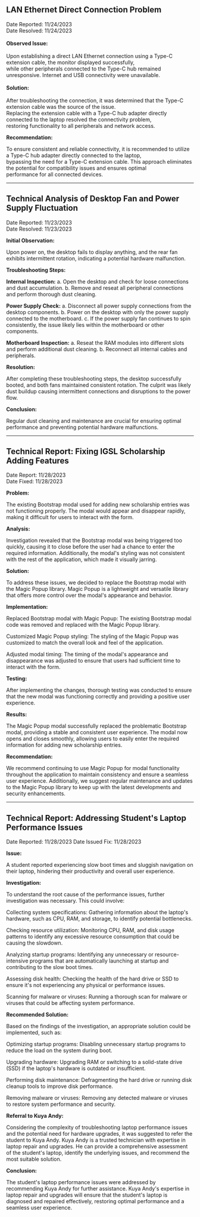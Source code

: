 <h2>LAN Ethernet Direct Connection Problem</h2>

Date Reported: 11/24/2023 <br>
Date Resolved: 11/24/2023
<br>
<br>
<b>Observed Issue:</b>
<br>
<br>
Upon establishing a direct LAN Ethernet connection using a Type-C extension cable, the monitor displayed successfully, <br>
while other peripherals connected to the Type-C hub remained unresponsive. Internet and USB connectivity were unavailable.<br>
<br>
<b>Solution:</b>
<br>
<br>
After troubleshooting the connection, it was determined that the Type-C extension cable was the source of the issue. <br>
Replacing the extension cable with a Type-C hub adapter directly connected to the laptop resolved the connectivity problem, <br>
restoring functionality to all peripherals and network access.<br>

<b>Recommendation:</b><br>

To ensure consistent and reliable connectivity, it is recommended to utilize a Type-C hub adapter directly connected to the laptop, <br>
bypassing the need for a Type-C extension cable. This approach eliminates the potential for compatibility issues and ensures optimal <br> performance for all connected devices.

<hr>

<h2>Technical Analysis of Desktop Fan and Power Supply Fluctuation</h2>

Date Reported: 11/23/2023 <br>
Date Resolved: 11/23/2023<br>

<b>Initial Observation:</b>

Upon power on, the desktop fails to display anything, and the rear fan exhibits intermittent rotation, indicating a potential hardware malfunction.

<b>Troubleshooting Steps:</b>

<b>Internal Inspection:</b>
a. Open the desktop and check for loose connections and dust accumulation.
b. Remove and reseat all peripheral connections and perform thorough dust cleaning.

<b>Power Supply Check:</b>
a. Disconnect all power supply connections from the desktop components.
b. Power on the desktop with only the power supply connected to the motherboard.
c. If the power supply fan continues to spin consistently, the issue likely lies within the motherboard or other components.

<b>Motherboard Inspection:</b>
a. Reseat the RAM modules into different slots and perform additional dust cleaning.
b. Reconnect all internal cables and peripherals.

<b>Resolution:</b>

After completing these troubleshooting steps, the desktop successfully booted, and both fans maintained consistent rotation. The culprit was likely dust buildup causing intermittent connections and disruptions to the power flow.

<b>Conclusion:</b>

Regular dust cleaning and maintenance are crucial for ensuring optimal performance and preventing potential hardware malfunctions.

<hr>

<h2> Technical Report: Fixing IGSL Scholarship Adding Features</h2>

Date Report: 11/28/2023 <br>
Date Fixed: 11/28/2023

<b>Problem: </b>

The existing Bootstrap modal used for adding new scholarship entries was not functioning properly. The modal would appear and disappear rapidly, making it difficult for users to interact with the form.

<b>Analysis: </b>

Investigation revealed that the Bootstrap modal was being triggered too quickly, causing it to close before the user had a chance to enter the required information. Additionally, the modal's styling was not consistent with the rest of the application, which made it visually jarring.

<b>Solution:</b>

To address these issues, we decided to replace the Bootstrap modal with the Magic Popup library. Magic Popup is a lightweight and versatile library that offers more control over the modal's appearance and behavior.

<b>Implementation:</b>

Replaced Bootstrap modal with Magic Popup: The existing Bootstrap modal code was removed and replaced with the Magic Popup library.

Customized Magic Popup styling: The styling of the Magic Popup was customized to match the overall look and feel of the application.

Adjusted modal timing: The timing of the modal's appearance and disappearance was adjusted to ensure that users had sufficient time to interact with the form.

<b>Testing:</b>

After implementing the changes, thorough testing was conducted to ensure that the new modal was functioning correctly and providing a positive user experience.

<b>Results:</b>

The Magic Popup modal successfully replaced the problematic Bootstrap modal, providing a stable and consistent user experience. The modal now opens and closes smoothly, allowing users to easily enter the required information for adding new scholarship entries.

<b>Recommendation:</b>

We recommend continuing to use Magic Popup for modal functionality throughout the application to maintain consistency and ensure a seamless user experience. Additionally, we suggest regular maintenance and updates to the Magic Popup library to keep up with the latest developments and security enhancements.

<hr>


<h2>Technical Report: Addressing Student's Laptop Performance Issues</h2>

Date Reported: 11/28/2023
Date Issued Fix: 11/28/2023

<b>Issue: </b>

A student reported experiencing slow boot times and sluggish navigation on their laptop, hindering their productivity and overall user experience.

<b>Investigation:</b>

To understand the root cause of the performance issues, further investigation was necessary. This could involve:

Collecting system specifications: Gathering information about the laptop's hardware, such as CPU, RAM, and storage, to identify potential bottlenecks.

Checking resource utilization: Monitoring CPU, RAM, and disk usage patterns to identify any excessive resource consumption that could be causing the slowdown.

Analyzing startup programs: Identifying any unnecessary or resource-intensive programs that are automatically launching at startup and contributing to the slow boot times.

Assessing disk health: Checking the health of the hard drive or SSD to ensure it's not experiencing any physical or performance issues.

Scanning for malware or viruses: Running a thorough scan for malware or viruses that could be affecting system performance.

<b>Recommended Solution:</b>

Based on the findings of the investigation, an appropriate solution could be implemented, such as:

Optimizing startup programs: Disabling unnecessary startup programs to reduce the load on the system during boot.

Upgrading hardware: Upgrading RAM or switching to a solid-state drive (SSD) if the laptop's hardware is outdated or insufficient.

Performing disk maintenance: Defragmenting the hard drive or running disk cleanup tools to improve disk performance.

Removing malware or viruses: Removing any detected malware or viruses to restore system performance and security.

<b>Referral to Kuya Andy: </b>

Considering the complexity of troubleshooting laptop performance issues and the potential need for hardware upgrades, it was suggested to refer the student to Kuya Andy. Kuya Andy is a trusted technician with expertise in laptop repair and upgrades. He can provide a comprehensive assessment of the student's laptop, identify the underlying issues, and recommend the most suitable solution.

<b>Conclusion:</b>





The student's laptop performance issues were addressed by recommending Kuya Andy for further assistance. Kuya Andy's expertise in laptop repair and upgrades will ensure that the student's laptop is diagnosed and repaired effectively, restoring optimal performance and a seamless user experience.